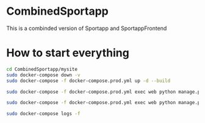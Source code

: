 # CombinedSportapp

This is a combinded version of Sportapp and SportappFrontend

# How to start everything

```bash
cd CombinedSportapp/mysite
sudo docker-compose down -v
sudo docker-compose -f docker-compose.prod.yml up -d --build

sudo docker-compose -f docker-compose.prod.yml exec web python manage.py migrate --noinput

sudo docker-compose -f docker-compose.prod.yml exec web python manage.py collectstatic --no-input --clear

sudo docker-compose logs -f
```
